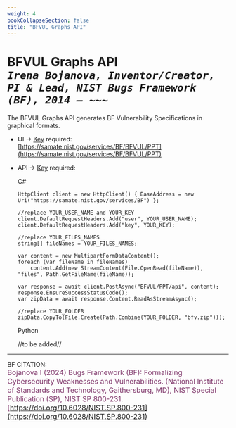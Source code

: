 ```yaml
---
weight: 4
bookCollapseSection: false
title: "BFVUL Graphs API"
---
```


<!-- Google tag (gtag.js) -->
<script async src="https://www.googletagmanager.com/gtag/js?id=G-PJ364XPP9F"></script>
<script>
  window.dataLayer = window.dataLayer || [];
  function gtag(){dataLayer.push(arguments);}
  gtag('js', new Date());

  gtag('config', 'G-PJ364XPP9F');
</script>

# BFVUL Graphs API <br/> _`Irena Bojanova, Inventor/Creator, PI & Lead, NIST Bugs Framework (BF), 2014 – ~~~`_

The BFVUL Graphs API generates BF Vulnerability Specifications in graphical formats.

- UI &rarr; [Key](https://forms.gle/SRZyva5Vn1i4dQQ2A) required:<br/>
  [https://samate.nist.gov/services/BF/BFVUL/PPT](https://samate.nist.gov/services/BF/BFVUL/PPT)

- API &rarr; [Key](https://forms.gle/SRZyva5Vn1i4dQQ2A) required: <br/>
        
  C#
        
      HttpClient client = new HttpClient() { BaseAddress = new Uri("https://samate.nist.gov/services/BF") };

      //replace YOUR_USER_NAME and YOUR_KEY
      client.DefaultRequestHeaders.Add("user", YOUR_USER_NAME);
      client.DefaultRequestHeaders.Add("key", YOUR_KEY);

      //replace YOUR_FILES_NAMES
      string[] fileNames = YOUR_FILES_NAMES;

      var content = new MultipartFormDataContent();
      foreach (var fileName in fileNames)
          content.Add(new StreamContent(File.OpenRead(fileName)), "files", Path.GetFileName(fileName));

      var response = await client.PostAsync("BFVUL/PPT/api", content);
      response.EnsureSuccessStatusCode();
      var zipData = await response.Content.ReadAsStreamAsync();
      
      //replace YOUR_FOLDER
      zipData.CopyTo(File.Create(Path.Combine(YOUR_FOLDER, "bfv.zip")));

  Python
      
    //to be added//
_________________________________

BF CITATION: <br/>
<l style="font-size: 16px; color: #7D3368"> Bojanova I (2024) Bugs Framework (BF): Formalizing Cybersecurity Weaknesses and Vulnerabilities. (National Institute of Standards and Technology, Gaithersburg, MD), NIST Special Publication (SP), NIST SP 800-231. [https://doi.org/10.6028/NIST.SP.800-231](https://doi.org/10.6028/NIST.SP.800-231)</l>  <br/>
